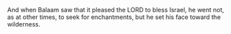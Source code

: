 And when Balaam saw that it pleased the LORD to bless Israel, he went not, as at other times, to seek for enchantments, but he set his face toward the wilderness.
